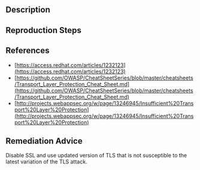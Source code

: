 ## Description


## Reproduction Steps


## References

- [https://access.redhat.com/articles/1232123](https://access.redhat.com/articles/1232123)
- [https://github.com/OWASP/CheatSheetSeries/blob/master/cheatsheets/Transport_Layer_Protection_Cheat_Sheet.md](https://github.com/OWASP/CheatSheetSeries/blob/master/cheatsheets/Transport_Layer_Protection_Cheat_Sheet.md)
- [http://projects.webappsec.org/w/page/13246945/Insufficient%20Transport%20Layer%20Protection](http://projects.webappsec.org/w/page/13246945/Insufficient%20Transport%20Layer%20Protection)


## Remediation Advice

Disable SSL and use updated version of TLS that is not susceptible to the latest variation of the TLS attack.

